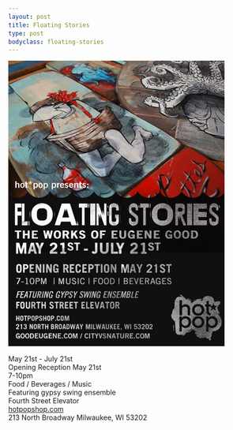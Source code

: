 ```yaml
---
layout: post
title: Floating Stories
type: post
bodyclass: floating-stories
---
```


![Floating Stories](/media/images/floating_stories.jpg)

May 21st - July 21st<br/>
Opening Reception May 21st<br/>
7-10pm<br/>
Food / Beverages / Music<br/>
Featuring gypsy swing ensemble<br/>
Fourth Street Elevator<br/>
<a href="http://hotpopshop.com" target="_blank">hotpopshop.com</a><br/>
213 North Broadway Milwaukee, WI 53202
